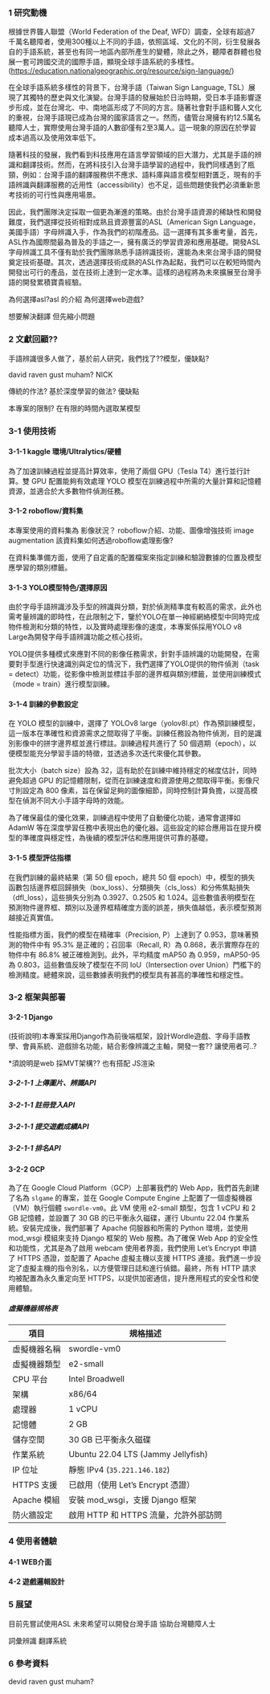 
### 1 研究動機


根據世界聾人聯盟（World Federation of the Deaf, WFD）調查，全球有超過7千萬名聽障者，使用300種以上不同的手語，依照區域、文化的不同，衍生發展各自的手語系統，甚至也有同一地區內部所產生的變體，除此之外，聽障者群體也發展一套可跨國交流的國際手語，顯現全球手語系統的多樣性。(https://education.nationalgeographic.org/resource/sign-language/)

在全球手語系統多樣性的背景下，台灣手語（Taiwan Sign Language, TSL）展現了其獨特的歷史與文化演變。台灣手語的發展始於日治時期，受日本手語影響逐步形成，並在台灣北、中、南地區形成了不同的方言。隨著社會對手語和聾人文化的重視，台灣手語現已成為台灣的國家語言之一。然而，儘管台灣擁有約12.5萬名聽障人士，實際使用台灣手語的人數卻僅有2至3萬人。這一現象的原因在於學習成本過高以及使用效率低下。

隨著科技的發展，我們看到科技應用在語言學習領域的巨大潛力，尤其是手語的辨識和翻譯技術。然而，在將科技引入台灣手語學習的過程中，我們同樣遇到了瓶頸，例如：台灣手語的翻譯服務供不應求、語料庫與語言模型相對匱乏，現有的手語辨識與翻譯服務的近用性（accessibility）也不足，這些問題使我們必須重新思考技術的可行性與應用場景。

因此，我們團隊決定採取一個更為漸進的策略。由於台灣手語資源的稀缺性和開發難度，我們選擇從技術相對成熟且資源豐富的ASL（American Sign Language，美國手語）字母辨識入手，作為我們的初階產品。這一選擇有其多重考量，首先，ASL作為國際間最為普及的手語之一，擁有廣泛的學習資源和應用基礎。開發ASL字母辨識工具不僅有助於我們團隊熟悉手語辨識技術，還能為未來台灣手語的開發奠定技術基礎。其次，透過選擇技術成熟的ASL作為起點，我們可以在較短時間內開發出可行的產品，並在技術上達到一定水準。這樣的過程將為未來擴展至台灣手語的開發累積寶貴經驗。


為何選擇asl?asl 的介紹
為何選擇web遊戲?

想要解決翻譯
但先縮小問題


### 2 文獻回顧??


手語辨識很多人做了，基於前人研究，我們找了??模型，優缺點?

david
raven
gust
muham?
NICK

傳統的作法?
基於深度學習的做法?
優缺點

本專案的限制? 在有限的時間內選取某模型

### 3-1 使用技術


#### 3-1-1 kaggle 環境/Ultralytics/硬體

為了加速訓練過程並提高計算效率，使用了兩個 GPU（Tesla T4）進行並行計算。雙 GPU 配置能夠有效處理 YOLO 模型在訓練過程中所需的大量計算和記憶體資源，並適合於大多數物件偵測任務。


#### 3-1-2 roboflow/資料集
本專案使用的資料集為 影像狀況？
roboflow介紹、功能、圖像增強技術 image augmentation
該資料集如何透過roboflow處理影像?

在資料集準備方面，使用了自定義的配置檔案來指定訓練和驗證數據的位置及模型應學習的類別標籤。


#### 3-1-3 YOLO模型特色/選擇原因

由於字母手語辨識涉及手型的辨識與分類，對於偵測精準度有較高的需求，此外也需考量辨識的即時性，在此限制之下，鑒於YOLO在單一神經網絡模型中同時完成物件檢測和分類的特性，以及實時處理影像的速度，本專案係採用YOLO v8 Large為開發字母手語辨識功能之核心技術。

YOLO提供多種模式來應對不同的影像任務需求，針對手語辨識的功能開發，在需要對手型進行快速識別與定位的情況下，我們選擇了YOLO提供的物件偵測（task = detect）功能，從影像中檢測並標註手部的邊界框與類別標籤，並使用訓練模式（mode = train）進行模型訓練。


#### 3-1-4 訓練的參數設定

在 YOLO 模型的訓練中，選擇了 YOLOv8 large（yolov8l.pt）作為預訓練模型，這一版本在準確性和資源需求之間取得了平衡。訓練任務設為物件偵測，目的是識別影像中的拼字邊界框並進行標註。訓練過程共進行了 50 個週期（epoch），以便模型能充分學習手語的特徵，並透過多次迭代來優化其參數。

批次大小（batch size）設為 32，這有助於在訓練中維持穩定的梯度估計，同時避免超過 GPU 的記憶體限制，從而在訓練速度和資源使用之間取得平衡。影像尺寸則設定為 800 像素，旨在保留足夠的圖像細節，同時控制計算負擔，以提高模型在偵測不同大小手語字母時的效能。

為了確保最佳的優化效果，訓練過程中使用了自動優化功能，通常會選擇如 AdamW 等在深度學習任務中表現出色的優化器。這些設定的綜合應用旨在提升模型的準確度與穩定性，為後續的模型評估和應用提供可靠的基礎。

#### 3-1-5 模型評估指標


在我們訓練的最終結果（第 50 個 epoch，總共 50 個 epoch）中，模型的損失函數包括邊界框回歸損失（box_loss）、分類損失（cls_loss）和分佈焦點損失（dfl_loss），這些損失分別為 0.3927、0.2505 和 1.024。這些數值表明模型在預測物件邊界框、類別以及邊界框精確度方面的誤差，損失值越低，表示模型預測越接近真實值。

性能指標方面，我們的模型在精確率（Precision, P）上達到了 0.953，意味著預測的物件中有 95.3% 是正確的；召回率（Recall, R）為 0.868，表示實際存在的物件中有 86.8% 被正確檢測到。此外，平均精度 mAP50 為 0.959，mAP50-95 為 0.803，這些數值反映了模型在不同 IoU（Intersection over Union）門檻下的檢測精度。總體來說，這些數據表明我們的模型具有甚高的準確性和穩定性。

### 3-2 框架與部署


#### 3-2-1 Django

(技術說明)本專案採用Django作為前後端框架，設計Wordle遊戲、字母手語教學、會員系統、遊戲排名功能，結合影像辨識之主軸，開發一套?? 讓使用者可..?


*須說明是web  採MVT架構?? 也有搭配 JS渲染

##### 3-2-1-1 上傳圖片、辨識API



##### 3-2-1-1 註冊登入API


##### 3-2-1-1 提交遊戲成績API



##### 3-2-1-1 排名API




#### 3-2-2 GCP


為了在 Google Cloud Platform（GCP）上部署我們的 Web App，我們首先創建了名為 `slgame` 的專案，並在 Google Compute Engine 上配置了一個虛擬機器（VM）執行個體 `swordle-vm0`。此 VM 使用 e2-small 類型，包含 1 vCPU 和 2 GB 記憶體，並設置了 30 GB 的已平衡永久磁碟，運行 Ubuntu 22.04 作業系統。安裝完成後，我們部署了 Apache 伺服器和所需的 Python 環境，並使用 mod_wsgi 模組來支持 Django 框架的 Web 服務。為了確保 Web App 的安全性和功能性，尤其是為了啟用 webcam 使用者界面，我們使用 Let’s Encrypt 申請了 HTTPS 憑證，並配置了 Apache 虛擬主機以支援 HTTPS 連接。我們進一步設定了虛擬主機的指令別名，以方便管理日誌和進行偵錯。最終，所有 HTTP 請求均被配置為永久重定向至 HTTPS，以提供加密通信，提升應用程式的安全性和使用體驗。

##### 虛擬機器規格表

| 項目                | 規格描述                                         |
|---------------------|------------------------------------------------|
| 虛擬機器名稱         | swordle-vm0                                     |
| 虛擬機器類型         | e2-small                                        |
| CPU 平台            | Intel Broadwell                                |
| 架構                | x86/64                                          |
| 處理器              | 1 vCPU                                          |
| 記憶體              | 2 GB                                            |
| 儲存空間            | 30 GB 已平衡永久磁碟                             |
| 作業系統            | Ubuntu 22.04 LTS (Jammy Jellyfish)             |
| IP 位址             | 靜態 IPv4 (`35.221.146.182`)                    |
| HTTPS 支援          | 已啟用（使用 Let’s Encrypt 憑證）                |
| Apache 模組         | 安裝 mod_wsgi，支援 Django 框架                 |
| 防火牆設定          | 啟用 HTTP 和 HTTPS 流量，允許外部訪問          |





### 4 使用者體驗


#### 4-1 WEB介面


#### 4-2 遊戲邏輯設計



### 5 展望


目前先嘗試使用ASL
未來希望可以開發台灣手語
協助台灣聽障人士

詞彙辨識 翻譯系統

### 6 參考資料


devid
raven
gust
muham?
